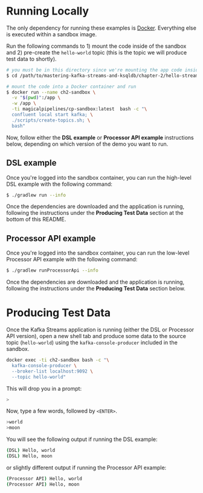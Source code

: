 # Running Locally
The only dependency for running these examples is [Docker][docker]. Everything else is executed within a sandbox image.

[docker]: https://www.docker.com/products/docker-desktop

Run the following commands to 1) mount the code inside of the sandbox and 2) pre-create the `hello-world` topic (this is the topic we will produce test data to shortly).

```sh
# you must be in this directory since we're mounting the app code inside of a container
$ cd /path/to/mastering-kafka-streams-and-ksqldb/chapter-2/hello-streams/

# mount the code into a Docker container and run
$ docker run --name ch2-sandbox \
  -v "$(pwd)":/app \
  -w /app \
  -ti magicalpipelines/cp-sandbox:latest  bash -c "\
  confluent local start kafka; \
  ./scripts/create-topics.sh; \
  bash"
```

Now, follow either the **DSL example** or **Processor API example** instructions below, depending on which version of the demo you want to run.

## DSL example

Once you're logged into the sandbox container, you can run the high-level DSL example with the following command:
```sh
$ ./gradlew run --info
```

Once the dependencies are downloaded and the application is running, following the instructions under the __Producing Test Data__ section at the bottom of this README.

## Processor API example

Once you're logged into the sandbox container, you can run the low-level Processor API example with the following command:
```sh
$ ./gradlew runProcessorApi --info
```

Once the dependencies are downloaded and the application is running, following the instructions under the __Producing Test Data__ section below.

# Producing Test Data
Once the Kafka Streams application is running (either the DSL or Processor API version), open a new shell tab and produce some data to the source topic (`hello-world`) using the `kafka-console-producer` included in the sandbox.

```sh
docker exec -ti ch2-sandbox bash -c "\
  kafka-console-producer \
  --broker-list localhost:9092 \
  --topic hello-world"
```

This will drop you in a prompt:

```sh
>
```

Now, type a few words, followed by `<ENTER>`.

```sh
>world
>moon
```

You will see the following output if running the DSL example:
```sh
(DSL) Hello, world
(DSL) Hello, moon
```

or slightly different output if running the Processor API example:
```sh
(Processor API) Hello, world
(Processor API) Hello, moon
```
